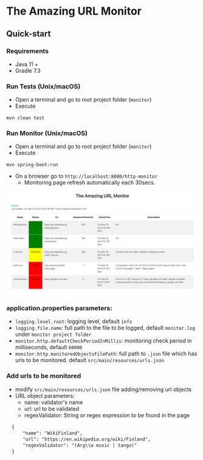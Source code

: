 # The Amazing URL Monitor

## Quick-start

### Requirements
- Java 11 +
- Gradle 7.3

### Run Tests (Unix/macOS)
- Open a terminal and go to root project folder (`monitor`)
- Execute
```
mvn clean test
```

### Run Monitor (Unix/macOS)
- Open a terminal and go to root project folder (`monitor`)
- Execute
```
mvn spring-boot:run
```
- On a browser go to `http://localhost:8080/http-monitor`
    - Monitoring page refresh automatically each 30secs. 

![Dashboard](img/dashboard.png)

### application.properties parameters:
- `logging.level.root`: logging level, default `info`
- `logging.file.name`: full path to the file to be logged, default `monitor.log` under `monitor project folder`
- `monitor.http.defaultCheckPeriodInMillis`: monitoring check period in milliseconds, default `60000`
- `monitor.http.monitoredObjectsFilePath`: full path to `.json` file which has urls to be monitored. default `src/main/resources/urls.json`

### Add urls to be monitored
- modify `src/main/resources/urls.json` file adding/removing url objects
- URL object parameters:
    - name: validator's name
    - url: url to be validated
    - regexValidator: String or regex expression to be found in the page
```
  {
      "name": "WikiFinland",
      "url": "https://en.wikipedia.org/wiki/Finland",
      "regexValidator": "(Arg\\w music | tango)"
  }
```
